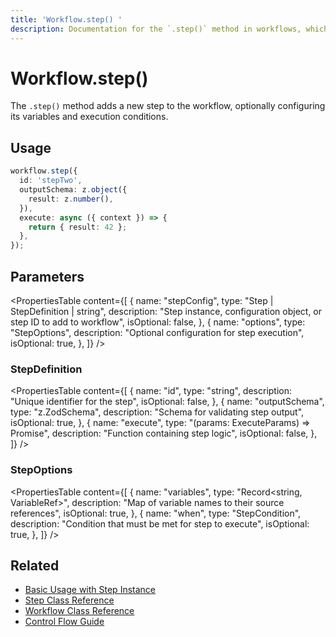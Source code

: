 ```yaml
---
title: 'Workflow.step() '
description: Documentation for the `.step()` method in workflows, which adds a new step to the workflow.
---
```


# Workflow.step()

The `.step()` method adds a new step to the workflow, optionally configuring its variables and execution conditions.

## Usage

```typescript
workflow.step({
  id: 'stepTwo',
  outputSchema: z.object({
    result: z.number(),
  }),
  execute: async ({ context }) => {
    return { result: 42 };
  },
});
```

## Parameters

<PropertiesTable
content={[
{
name: "stepConfig",
type: "Step | StepDefinition | string",
description:
"Step instance, configuration object, or step ID to add to workflow",
isOptional: false,
},
{
name: "options",
type: "StepOptions",
description: "Optional configuration for step execution",
isOptional: true,
},
]}
/>

### StepDefinition

<PropertiesTable
content={[
{
name: "id",
type: "string",
description: "Unique identifier for the step",
isOptional: false,
},
{
name: "outputSchema",
type: "z.ZodSchema",
description: "Schema for validating step output",
isOptional: true,
},
{
name: "execute",
type: "(params: ExecuteParams) => Promise<any>",
description: "Function containing step logic",
isOptional: false,
},
]}
/>

### StepOptions

<PropertiesTable
content={[
{
name: "variables",
type: "Record<string, VariableRef>",
description: "Map of variable names to their source references",
isOptional: true,
},
{
name: "when",
type: "StepCondition",
description: "Condition that must be met for step to execute",
isOptional: true,
},
]}
/>

## Related

- [Basic Usage with Step Instance](../../docs/workflows-legacy/steps)
- [Step Class Reference](./step-class)
- [Workflow Class Reference](./workflow)
- [Control Flow Guide](../../docs/workflows-legacy/control-flow)

